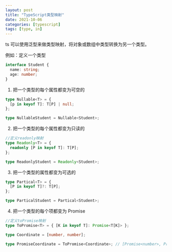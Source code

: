 ```yaml
---
layout: post
title: "TypeScript类型映射"
date: 2021-10-06
categories: [typescript]
tags: [type, in]
---
```


ts 可以使用泛型来做类型映射，将对象或数组中类型转换为另一个类型。

例如：定义一个类型

```ts
interface Student {
  name: string;
  age: number;
}
```

1. 把一个类型的每个属性都变为可空的

```ts
type Nullable<T> = {
  [p in keyof T]: T[P] | null;
};

type NullableStudent = Nullable<Student>;
```

2. 把一个类型的每个属性都变为只读的

```ts
//定义readonly映射
type Readonly<T> = {
  readonly [P in keyof T]: T[P];
};

type ReadonlyStudent = Readonly<Student>;
```

3. 把一个类型的属性都变为可选的

```ts
type Partical<T> = {
  [P in keyof T]?: T[P];
};

type ParticalStudent = Partical<Student>;
```

4. 把一个类型的每个项都变为 Promise

```ts
//定义toPromise映射
type ToPromise<T> = { [K in keyof T]: Promise<T[K]> };

type Coordinate = [number, number];

type PromiseCoordinate = ToPromise<Coordinate>; // [Promise<number>, Promise<number>]
```
